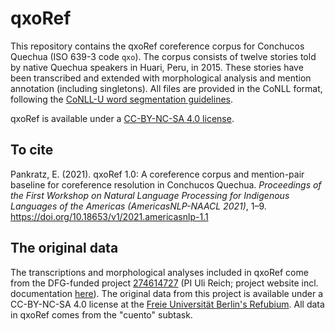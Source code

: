 # qxoRef

This repository contains the qxoRef coreference corpus for Conchucos Quechua (ISO 639-3 code `qxo`).
The corpus consists of twelve stories told by native Quechua speakers in Huari, Peru, in 2015.
These stories have been transcribed and extended with morphological analysis and mention annotation (including singletons).
All files are provided in the CoNLL format, following the [CoNLL-U word segmentation guidelines](https://universaldependencies.org/format.html#words-tokens-and-empty-nodes).

qxoRef is available under a [CC-BY-NC-SA 4.0 license](https://creativecommons.org/licenses/by-nc-sa/4.0/).

## To cite

Pankratz, E. (2021). qxoRef 1.0: A coreference corpus and mention-pair baseline for coreference resolution in Conchucos Quechua. *Proceedings of the First Workshop on Natural Language Processing for Indigenous Languages of the Americas (AmericasNLP-NAACL 2021)*, 1–9. https://doi.org/10.18653/v1/2021.americasnlp-1.1

## The original data

The transcriptions and morphological analyses included in qxoRef come from the DFG-funded project [274614727](https://gepris.dfg.de/gepris/projekt/274614727?context=projekt&task=showDetail&id=274614727&) (PI Uli Reich; project website incl. documentation [here](https://www.geisteswissenschaften.fu-berlin.de/en/we05/forschung/drittmittelprojekte/Einzelprojekte/DFG-projekt-zweisprachige-Prosodie/index.html)).
The original data from this project is available under a CC-BY-NC-SA 4.0 license at the [Freie Universität Berlin's Refubium](https://refubium.fu-berlin.de/handle/fub188/25747).
All data in qxoRef comes from the "cuento" subtask.

